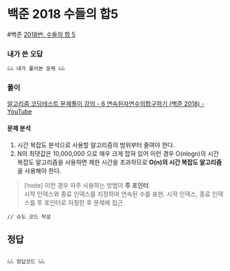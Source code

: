 # 백준 2018 수들의 합5
#백준 
[2018번: 수들의 합 5](https://www.acmicpc.net/problem/2018)

### 내가 쓴 오답
```java
&& 내가 풀어본 문제 &&
```

###  풀이
[알고리즘 코딩테스트 문제풀이 강의 - 6 연속된자연수의합구하기 (백준 2018) - YouTube](https://youtu.be/ZovjkF2DzIs)

#### 문제 분석
1. 시간 복잡도 분석으로 사용할 알고리즘의 범위부터 줄여야 한다.
2. N의 최댓값은 10,000,000 으로 매우 크게 잡혀 있어 이런 경우 O(nlogn)의 시간 복잡도 알고리즘을 사용하면 제한 시간을 초과하므로 **O(n)의 시간 복잡도 알고리즘**을 사용해야 한다.
>[!note] 이런 경우 자주 사용하는 방법이 **투 포인터**<br>
> 시작 인덱스와 종료 인덱스를 지정하여 연속된 수를 표현.
> 시작 인덱스, 종료 인덱스를 투 포인터로 지정한 후 문제에 접근.

```
// 슈도 코드 작성

```

## 정답
```java

&& 정답코드 &&

```